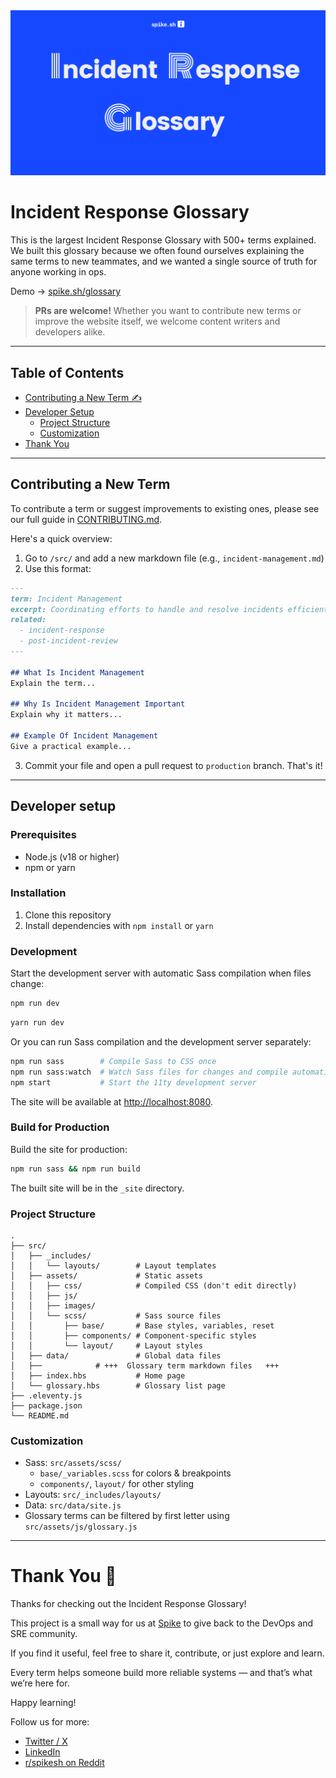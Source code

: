 <img src="hero.png" alt="Incident Response Glossary by Spike.sh"/>

# Incident Response Glossary
This is the largest Incident Response Glossary with 500+ terms explained. We built this glossary because we often found ourselves explaining the same terms to new teammates, and we wanted a single source of truth for anyone working in ops.

Demo → [spike.sh/glossary](https://spike.sh/glossary)

> **PRs are welcome!** Whether you want to contribute new terms or improve the website itself, we welcome content writers and developers alike.

---

## Table of Contents
- [Contributing a New Term ✍️ ](#contributing-a-new-term)
- [Developer Setup](#developer-setup)
  - [Project Structure](#project-structure)
  - [Customization](#customization)
- [Thank You](#thank-you)

---

## Contributing a New Term

To contribute a term or suggest improvements to existing ones, please see our full guide in [CONTRIBUTING.md](CONTRIBUTING.md).

Here's a quick overview:

1. Go to `/src/` and add a new markdown file (e.g., `incident-management.md`)
2. Use this format:

```markdown
---
term: Incident Management
excerpt: Coordinating efforts to handle and resolve incidents efficiently.
related:
  - incident-response
  - post-incident-review
---

## What Is Incident Management
Explain the term...

## Why Is Incident Management Important
Explain why it matters...

## Example Of Incident Management
Give a practical example...

```
3. Commit your file and open a pull request to `production` branch. That's it!

---
## Developer setup

### Prerequisites

- Node.js (v18 or higher)
- npm or yarn

### Installation

1. Clone this repository
2. Install dependencies with `npm install` or `yarn`

### Development

Start the development server with automatic Sass compilation when files change:

```bash
npm run dev
```
```bash
yarn run dev
```

Or you can run Sass compilation and the development server separately:

```bash
npm run sass        # Compile Sass to CSS once
npm run sass:watch  # Watch Sass files for changes and compile automatically
npm start           # Start the 11ty development server
```

The site will be available at [http://localhost:8080](http://localhost:8080).

### Build for Production

Build the site for production:

```bash
npm run sass && npm run build
```

The built site will be in the `_site` directory.

### Project Structure

```
.
├── src/                    
│   ├── _includes/          
│   │   └── layouts/        # Layout templates
│   ├── assets/             # Static assets
│   │   ├── css/            # Compiled CSS (don't edit directly)
│   │   ├── js/             
│   │   ├── images/         
│   │   └── scss/           # Sass source files
│   │       ├── base/       # Base styles, variables, reset
│   │       ├── components/ # Component-specific styles
│   │       └── layout/     # Layout styles
│   ├── data/               # Global data files
│   ├──            # +++  Glossary term markdown files   +++
│   ├── index.hbs           # Home page
│   └── glossary.hbs        # Glossary list page
├── .eleventy.js            
├── package.json            
└── README.md               
```


### Customization
- Sass: `src/assets/scss/`
  - `base/_variables.scss` for colors & breakpoints
  - `components/`, `layout/` for other styling
- Layouts: `src/_includes/layouts/`
- Data: `src/data/site.js`
- Glossary terms can be filtered by first letter using `src/assets/js/glossary.js`

--- 

# Thank You 🙏
Thanks for checking out the Incident Response Glossary!

This project is a small way for us at [Spike](https://spike.sh) to give back to the DevOps and SRE community.

If you find it useful, feel free to share it, contribute, or just explore and learn.

Every term helps someone build more reliable systems — and that’s what we’re here for.

Happy learning!

Follow us for more:

- [Twitter / X](https://twitter.com/SpikedHQ)  
- [LinkedIn](https://linkedin.com/company/spike-hq)
- [r/spikesh on Reddit](https://www.reddit.com/r/spikesh)
